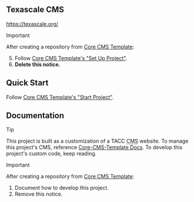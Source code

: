 ## Texascale CMS

https://texascale.org/

> [!IMPORTANT]
> After creating a repository from [Core CMS Template]:
>
> 5. Follow [Core CMS Template's "Set Up Project"][core-cms-template-setup].
> 6. **Delete this notice.**

## Quick Start

Follow [Core CMS Template's "Start Project"][core-cms-template-start].

## Documentation

> [!TIP]
> This project is built as a customization of a TACC <abbr title="Content Management System">CMS</abbr> website. To manage this project's CMS, reference [Core-CMS-Template Docs][core-cms-template-docs]. To develop this project's custom code, keep reading.

> [!IMPORTANT]
> After creating a repository from [Core CMS Template]:
>
> 1. Document how to develop this project.
> 2. Remove this notice.


<!-- Link Aliases -->

[Core CMS]: https://github.com/TACC/Core-CMS
[Core CMS Template]: https://github.com/TACC/Core-CMS-Template
[Core Portal Deployments]: https://github.com/TACC/Core-Portal-Deployments

[core-cms-template-setup]: https://github.com/TACC/Core-CMS-Template/blob/v0.1.3/docs/create-project.md#set-up-project
[core-cms-template-start]: https://github.com/TACC/Core-CMS-Template/blob/v0.1.3/docs/start-project.md#start-project
[core-cms-template-docs]: https://github.com/TACC/Core-CMS-Template/blob/v0.1.3/docs/README.md#tacc-custom-cms
